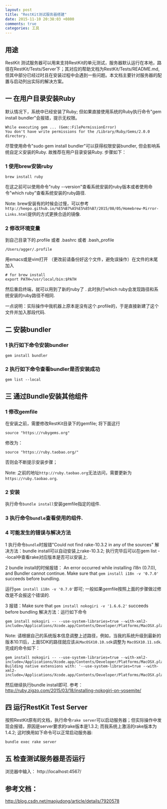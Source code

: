 ```yaml
---
layout: post
title: "RestKit测试服务器搭建"
date: 2015-11-10 20:38:03 +0800
comments: true
categories: 工具
---
```

## 用途
RestKit 测试服务器可以用来支持RestKit的单元测试，服务器默认运行在本地，路径在RestKit/Tests/Server下；其对应的帮助文档为RestKit/Tests/README.md, 但其中部分已经过时且在安装过程中会遇到一些问题。本文档主要针对服务器的配置与启动列出实际的解决方案。

## 一 在用户目录安装Ruby
默认情况下，系统中已经安装了Ruby; 但如果直接使用系统的Ruby执行命令"gem install bundler"会报错，提示无权限。

	While executing gem ... (Gem::FilePermissionError)
    You don't have write permissions for the /Library/Ruby/Gems/2.0.0 directory.

尽管使用命令"sudo gem install bundler"可以获得权限安装bundler, 但会影响系统自定义安装的Ruby. 故推荐在用户目录安装Ruby. 步骤如下：

### 1 使用brew安装ruby

	brew install ruby    
	
在这之前可以使用命令"ruby --version"查看系统安装的ruby版本或者使用命令"which ruby"查看系统安装的ruby路径.

Note: brew安装有的时候会过慢，可以参考`http://heepo.github.io/%E5%B7%A5%E5%85%B7/2015/08/05/Homebrew-Mirror-Links.html`提供的方式更换合适的镜像.

### 2 修改环境变量
到自己目录下的.profile 或者 .bashrc 或者  .bash_profile

	/Users/agger/.profile   

用emacs或是vim打开 （更改前请备份好这个文件，避免误操作）在文件的末尾加入

	# for brew install
	export PATH=/usr/local/bin:$PATH

然后重启终端，就可以用到了新的ruby了	. 此时执行which ruby会发现路径和系统安装的ruby路径不相同.

一点说明：实际操作中我机器上原本是没有这个.profile的，于是直接新建了这个文件并加入那段代码.

## 二 安装bundler

### 1 执行如下命令安装bundler

	gem install bundler

### 2 执行如下命令查看bundler是否安装成功

	gem list --local

## 三 通过Bundle安装其他组件
### 1 修改gemfile
在安装之前，需要修改RestKit目录下的gemfile; 将下面这行

	source "https://rubygems.org"
修改为：

	source "https://ruby.taobao.org/"
否则会不断提示安装步骤；

Note: 之前的地址`http://ruby.taobao.org`无法访问，需要更新为`https://ruby.taobao.org`.

### 2 安装
执行命令`bundle install`安装gemfile指定的组件.

### 3 执行命令`bundle`查看使用的组件.

### 4 可能发生的错误与解决方法
1 执行命令`bundle`时报错"Could not find rake-10.3.2 in any of the sources"
解决方法：bundle install可以自动安装上rake-10.3.2; 执行完毕后可以在gem list --local中查看rake对应版本是否可以安装上.

2 bundle install的时候报错：
An error occurred while installing i18n (0.7.0), and Bundler cannot continue.
Make sure that `gem install i18n -v '0.7.0'` succeeds before bundling.

运行`gem install i18n -v '0.7.0'`即可; 一般如果gemfile按照上面的步骤做过修改是不会报这个错误的.

3 报错：Make sure that `gem install nokogiri -v '1.6.6.2'` succeeds before bundling
解决方法：运行如下命令

	gem install nokogiri -- --use-system-libraries=true --with-xml2-include=/Applications/Xcode.app/Contents/Developer/Platforms/MacOSX.platform/Developer/SDKs/MacOSX10.10.sdk/usr/include/libxml2

Note: 请根据自己的系统版本信息调整上述路径，例如，当我的系统升级到最新的版本10.11后，上面SDK的路径就应该从`MacOSX10.10.sdk`调整为
`MacOSX10.11.sdk`.完成的命令如下：

	gem install nokogiri -- --use-system-libraries=true --with-xml2-include=/Applications/Xcode.app/Contents/Developer/Platforms/MacOSX.platform/Developer/SDKs/MacOSX10.11.sdk/usr/include/libxml2
	Building native extensions with: '--use-system-libraries=true --with-xml2-include=/Applications/Xcode.app/Contents/Developer/Platforms/MacOSX.platform/Developer/SDKs/MacOSX10.11.sdk/usr/include/libxml2'

然后继续执行bundle install即可.
参考：
http://ruby.zigzo.com/2015/03/18/installing-nokogiri-on-yosemite/

## 四 运行RestKit Test Server

按照RestKit原有的文档，执行命令`rake server`可以启动服务器；但实际操作中发现会报错，原因是server要求的rake版本是1.3.2; 而我系统上激活的rake版本为1.4.2; 这时换用如下命令可以正常启动服务器:

	bundle exec rake server

## 五 检查测试服务器是否运行

浏览器中输入：
http://localhost:4567/



## 参考文档：
http://blog.csdn.net/maojudong/article/details/7920578
